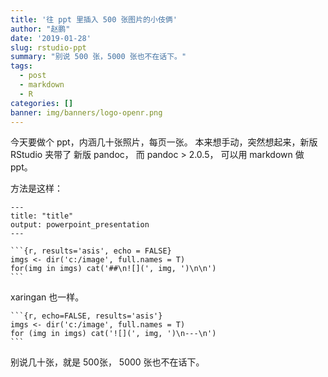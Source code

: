 ```yaml
---
title: '往 ppt 里插入 500 张图片的小伎俩'
author: "赵鹏"
date: '2019-01-28'
slug: rstudio-ppt
summary: "别说 500 张，5000 张也不在话下。"
tags:
  - post
  - markdown
  - R
categories: []
banner: img/banners/logo-openr.png
---
```


今天要做个 ppt，内涵几十张照片，每页一张。
本来想手动，突然想起来，新版 RStudio 夹带了 新版 pandoc， 而 pandoc > 2.0.5， 可以用 markdown 做 ppt。

<!--more-->

方法是这样：


````
---
title: "title"
output: powerpoint_presentation
---

```{r, results='asis', echo = FALSE}
imgs <- dir('c:/image', full.names = T)
for(img in imgs) cat('##\n![](', img, ')\n\n')
```
````

xaringan 也一样。

````
```{r, echo=FALSE, results='asis'}
imgs <- dir('c:/image', full.names = T)
for (img in imgs) cat('![](', img, ')\n---\n')
```
````

别说几十张，就是 500张， 5000 张也不在话下。